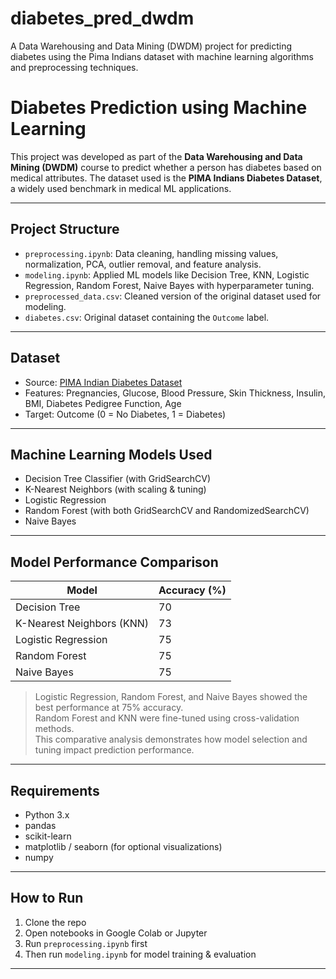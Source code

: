 # diabetes_pred_dwdm
A Data Warehousing and Data Mining (DWDM) project for predicting diabetes using the Pima Indians dataset with machine learning algorithms and preprocessing techniques.
#  Diabetes Prediction using Machine Learning 

This project was developed as part of the **Data Warehousing and Data Mining (DWDM)** course to predict whether a person has diabetes based on medical attributes. The dataset used is the **PIMA Indians Diabetes Dataset**, a widely used benchmark in medical ML applications.

---

##  Project Structure 

- `preprocessing.ipynb`: Data cleaning, handling missing values, normalization, PCA, outlier removal, and feature analysis.
- `modeling.ipynb`: Applied ML models like Decision Tree, KNN, Logistic Regression, Random Forest, Naive Bayes with hyperparameter tuning.
- `preprocessed_data.csv`: Cleaned version of the original dataset used for modeling.
- `diabetes.csv`: Original dataset containing the `Outcome` label.

---

## Dataset 

- Source: [PIMA Indian Diabetes Dataset](https://www.kaggle.com/datasets/uciml/pima-indians-diabetes-database)
- Features: Pregnancies, Glucose, Blood Pressure, Skin Thickness, Insulin, BMI, Diabetes Pedigree Function, Age
- Target: Outcome (0 = No Diabetes, 1 = Diabetes)

---

## Machine Learning Models Used 

- Decision Tree Classifier (with GridSearchCV)
- K-Nearest Neighbors (with scaling & tuning)
- Logistic Regression
- Random Forest (with both GridSearchCV and RandomizedSearchCV)
- Naive Bayes

---

##  Model Performance Comparison 

| Model                      | Accuracy (%) |
|----------------------------|--------------|
| Decision Tree              | 70           |
| K-Nearest Neighbors (KNN)  | 73           |
| Logistic Regression        | 75           |
| Random Forest              | 75           |
| Naive Bayes                | 75           |

> Logistic Regression, Random Forest, and Naive Bayes showed the best performance at 75% accuracy.  
>  Random Forest and KNN were fine-tuned using cross-validation methods.   
>  This comparative analysis demonstrates how model selection and tuning impact prediction performance. 

---

##  Requirements 

- Python 3.x
- pandas
- scikit-learn
- matplotlib / seaborn (for optional visualizations)
- numpy

---

## How to Run 

1. Clone the repo
2. Open notebooks in Google Colab or Jupyter
3. Run `preprocessing.ipynb` first
4. Then run `modeling.ipynb` for model training & evaluation

---
